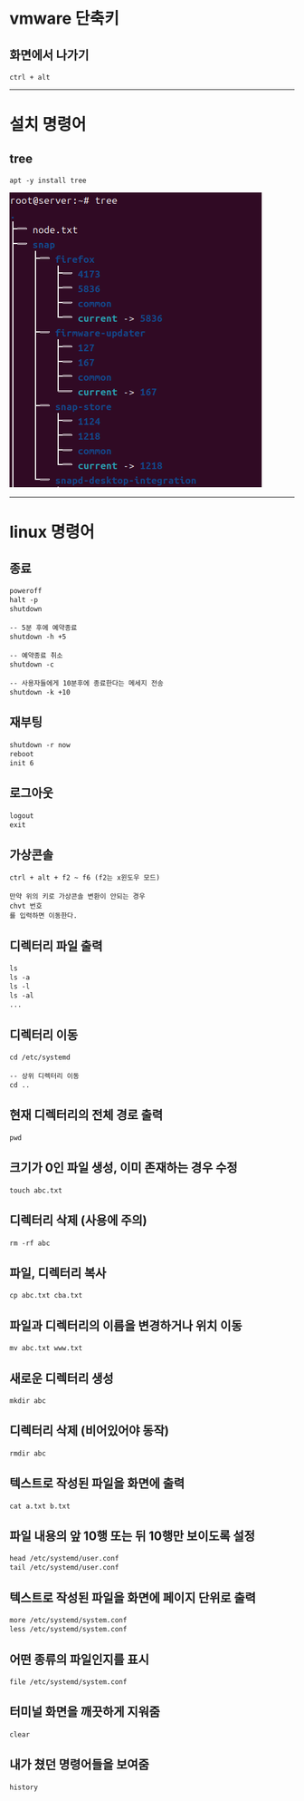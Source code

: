 # vmware 단축키

## 화면에서 나가기
```
ctrl + alt
```


<hr>

# 설치 명령어

## tree
```
apt -y install tree
```
![](./img/image.png)

<hr>

# linux 명령어

## 종료
```
poweroff
halt -p
shutdown

-- 5분 후에 예약종료
shutdown -h +5

-- 예약종료 취소
shutdown -c

-- 사용자들에게 10분후에 종료한다는 메세지 전송
shutdown -k +10
```

## 재부팅
```
shutdown -r now
reboot
init 6
```

## 로그아웃
```
logout
exit
```

## 가상콘솔
```
ctrl + alt + f2 ~ f6 (f2는 x윈도우 모드)

만약 위의 키로 가상콘솔 변환이 안되는 경우
chvt 번호
를 입력하면 이동한다.
```

## 디렉터리 파일 출력
```
ls
ls -a
ls -l
ls -al
...
```

## 디렉터리 이동
```
cd /etc/systemd

-- 상위 디렉터리 이동
cd ..
```

## 현재 디렉터리의 전체 경로 출력
```
pwd
```

## 크기가 0인 파일 생성, 이미 존재하는 경우 수정
```
touch abc.txt
```

## 디렉터리 삭제 (사용에 주의)
```
rm -rf abc
```

## 파일, 디렉터리 복사
```
cp abc.txt cba.txt
```

## 파일과 디렉터리의 이름을 변경하거나 위치 이동
```
mv abc.txt www.txt
```

## 새로운 디렉터리 생성
```
mkdir abc
```

## 디렉터리 삭제 (비어있어야 동작)
```
rmdir abc
```

## 텍스트로 작성된 파일을 화면에 출력
```
cat a.txt b.txt
```

## 파일 내용의 앞 10행 또는 뒤 10행만 보이도록 설정
```
head /etc/systemd/user.conf
tail /etc/systemd/user.conf
```

## 텍스트로 작성된 파일을 화면에 페이지 단위로 출력
```
more /etc/systemd/system.conf
less /etc/systemd/system.conf
```

## 어떤 종류의 파일인지를 표시
```
file /etc/systemd/system.conf
```

## 터미널 화면을 깨끗하게 지워줌
```
clear
```

## 내가 쳤던 명령어들을 보여줌
```
history
```